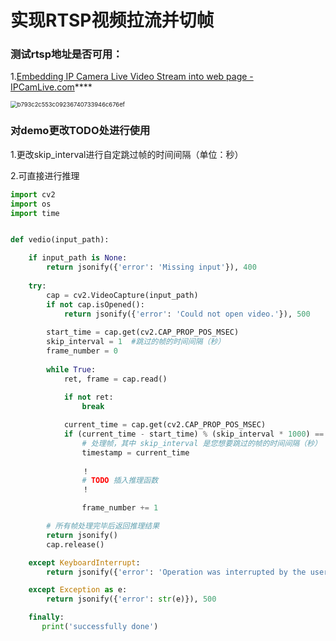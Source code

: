 # 实现RTSP视频拉流并切帧

### 测试rtsp地址是否可用：

1.[Embedding IP Camera Live Video Stream into web page - IPCamLive.com](https://www.ipcamlive.com/streamtest)****

<img src="C:\Users\lab103\Documents\WeChat Files\wxid_2nz4t23rfqtd22\FileStorage\Temp\b793c2c553c09236740733946c676ef.png" alt="b793c2c553c09236740733946c676ef" style="zoom: 67%;" />

### 对demo更改TODO处进行使用

1.更改skip_interval进行自定跳过帧的时间间隔（单位：秒）

2.可直接进行推理

```python
import cv2
import os
import time


def vedio(input_path):

    if input_path is None:
        return jsonify({'error': 'Missing input'}), 400
    
    try:
        cap = cv2.VideoCapture(input_path)
        if not cap.isOpened():
            return jsonify({'error': 'Could not open video.'}), 500
        
        start_time = cap.get(cv2.CAP_PROP_POS_MSEC)
        skip_interval = 1  #跳过的帧的时间间隔（秒）
        frame_number = 0
        
        while True:
            ret, frame = cap.read()
            
            if not ret:
                break

            current_time = cap.get(cv2.CAP_PROP_POS_MSEC)
            if (current_time - start_time) % (skip_interval * 1000) == 0:
                # 处理帧，其中 skip_interval 是您想要跳过的帧的时间间隔（秒）
                timestamp = current_time 
                
                ！
                # TODO 插入推理函数
                ！

                frame_number += 1

        # 所有帧处理完毕后返回推理结果
        return jsonify()
        cap.release()

    except KeyboardInterrupt:
        return jsonify({'error': 'Operation was interrupted by the user.'}), 400

    except Exception as e:
        return jsonify({'error': str(e)}), 500

    finally:
       print('successfully done')

```

